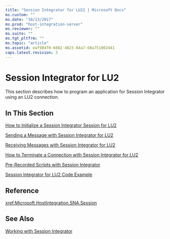 ```yaml
---
title: "Session Integrator for LU21 | Microsoft Docs"
ms.custom: ""
ms.date: "10/13/2017"
ms.prod: "host-integration-server"
ms.reviewer: ""
ms.suite: ""
ms.tgt_pltfrm: ""
ms.topic: "article"
ms.assetid: eaf984f0-6882-4823-84a7-68a751002441
caps.latest.revision: 3
---
```

# Session Integrator for LU2
This section describes how to program an application for Session Integrator using an LU2 connection.  
  
## In This Section  
 [How to Initialize a Session Integrator Session for LU2](../core/how-to-initialize-a-session-integrator-session-for-lu2.md)  
  
 [Sending a Message with Session Integrator for LU2](../core/sending-a-message-with-session-integrator-for-lu2.md)  
  
 [Receiving Messages with Session Integrator for LU2](../core/receiving-messages-with-session-integrator-for-lu2.md)  
  
 [How to Terminate a Connection with Session Integrator for LU2](../core/how-to-terminate-a-connection-with-session-integrator-for-lu2.md)  
  
 [Pre-Recorded Scripts with Session Integrator](../core/pre-recorded-scripts-with-session-integrator.md)  
  
 [Session Integrator for LU2 Code Example](../core/session-integrator-for-lu2-code-example.md)  
  
## Reference  
 <xref:Microsoft.HostIntegration.SNA.Session>  
  
## See Also  
 [Working with Session Integrator](../core/working-with-session-integrator.md)